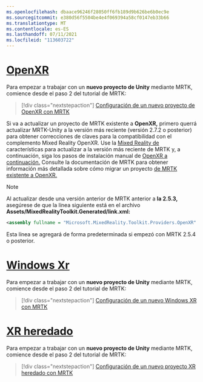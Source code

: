 ```yaml
---
ms.openlocfilehash: dbaace96246f28050ff6fb189d9b626be6b0ec9e
ms.sourcegitcommit: e380d56f5504be4e4f069394a58cf0147eb33b66
ms.translationtype: MT
ms.contentlocale: es-ES
ms.lasthandoff: 07/11/2021
ms.locfileid: "113603722"
---
```

# <a name="openxr"></a>[OpenXR](#tab/openxr)

Para empezar a trabajar con un **nuevo proyecto de Unity** mediante MRTK, comience desde el paso 2 del tutorial de MRTK:

> [!div class="nextstepaction"]
> [Configuración de un nuevo proyecto de OpenXR con MRTK](../../tutorials/mr-learning-base-02.md?tabs=openxr)

Si va a actualizar un proyecto de MRTK existente a **OpenXR,** primero querrá actualizar MRTK-Unity a la versión más reciente (versión 2.7.2 o posterior) para obtener correcciones de claves para la compatibilidad con el complemento Mixed Reality OpenXR.  Use la [Mixed Reality de](../../welcome-to-mr-feature-tool.md) características para actualizar a la versión más reciente de MRTK y, a continuación, siga los pasos de instalación manual de [OpenXR a continuación.](#manual-setup-without-mrtk) Consulte la documentación de MRTK para obtener información más detallada sobre cómo migrar un proyecto [de MRTK existente a OpenXR.](/windows/mixed-reality/mrtk-unity/configuration/getting-started-with-mrtk-and-xrsdk#configuring-mrtk-for-the-xr-sdk-pipeline)

> [!NOTE]
> Al actualizar desde una versión anterior de MRTK anterior a **la 2.5.3,** asegúrese de que la línea siguiente está en el archivo **Assets/MixedRealityToolkit.Generated/link.xml:**
>
> ```xml
> <assembly fullname = "Microsoft.MixedReality.Toolkit.Providers.OpenXR" preserve="all"/>
> ```
>
> Esta línea se agregará de forma predeterminada si empezó con MRTK 2.5.4 o posterior.

# <a name="windows-xr"></a>[Windows Xr](#tab/windowsxr)

Para empezar a trabajar con un **nuevo proyecto de Unity** mediante MRTK, comience desde el paso 2 del tutorial de MRTK:

> [!div class="nextstepaction"]
> [Configuración de un nuevo Windows XR con MRTK](../../tutorials/mr-learning-base-02.md?tabs=winxr)

# <a name="legacy-xr"></a>[XR heredado](#tab/legacy)

Para empezar a trabajar con un **nuevo proyecto de Unity** mediante MRTK, comience desde el paso 2 del tutorial de MRTK:

> [!div class="nextstepaction"]
> [Configuración de un nuevo proyecto XR heredado con MRTK](../../tutorials/mr-learning-base-02.md?tabs=wsa)
